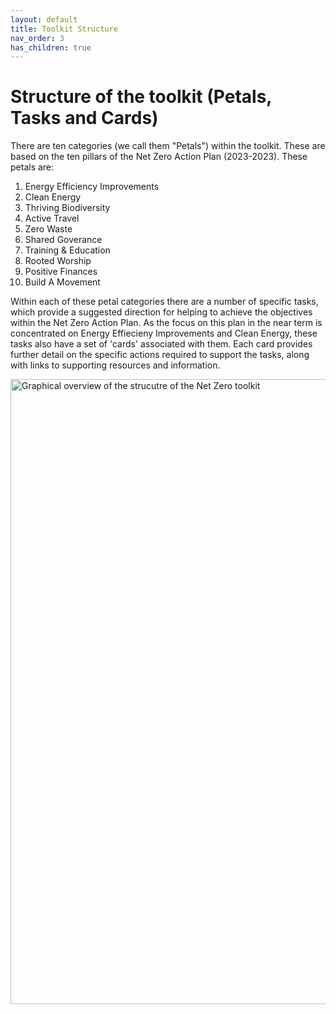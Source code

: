 ```yaml
---
layout: default
title: Toolkit Structure
nav_order: 3
has_children: true
---
```


# Structure of the toolkit (Petals, Tasks and Cards)
There are ten categories (we call them "Petals") within the toolkit. These are based on the ten pillars of the Net Zero Action Plan (2023-2023). These petals are:
  1. Energy Efficiency Improvements
  2. Clean Energy
  3. Thriving Biodiversity
  4. Active Travel
  5. Zero Waste
  6. Shared Goverance
  7. Training & Education
  8. Rooted Worship
  9. Positive Finances
  10. Build A Movement

Within each of these petal categories there are a number of specific tasks, which provide a suggested direction for helping to achieve the objectives within the Net Zero Action Plan. As the focus on this plan in the near term is concentrated on Energy Effiecieny Improvements and Clean Energy, these tasks also have a set of 'cards' associated with them. Each card provides further detail on the specific actions required to support the tasks, along with links to supporting resources and information.

<img alt-text=' ' src='{{"/graphics/toolkitstructure.png" | relative_url}}'  alt="Graphical overview of the strucutre of the Net Zero toolkit" width="1000px">
